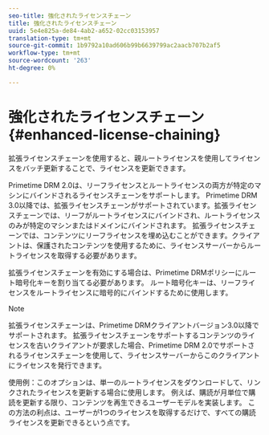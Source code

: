 ```yaml
---
seo-title: 強化されたライセンスチェーン
title: 強化されたライセンスチェーン
uuid: 5e4e825a-de84-4ab2-a652-02cc03153957
translation-type: tm+mt
source-git-commit: 1b9792a10ad606b99b6639799ac2aacb707b2af5
workflow-type: tm+mt
source-wordcount: '263'
ht-degree: 0%

---
```



# 強化されたライセンスチェーン {#enhanced-license-chaining}

拡張ライセンスチェーンを使用すると、親ルートライセンスを使用してライセンスをバッチ更新することで、ライセンスを更新できます。

Primetime DRM 2.0は、リーフライセンスとルートライセンスの両方が特定のマシンにバインドされるライセンスチェーンをサポートします。 Primetime DRM 3.0以降では、拡張ライセンスチェーンがサポートされています。拡張ライセンスチェーンでは、リーフがルートライセンスにバインドされ、ルートライセンスのみが特定のマシンまたはドメインにバインドされます。 拡張ライセンスチェーンでは、コンテンツにリーフライセンスを埋め込むことができます。クライアントは、保護されたコンテンツを使用するために、ライセンスサーバーからルートライセンスを取得する必要があります。

拡張ライセンスチェーンを有効にする場合は、Primetime DRMポリシーにルート暗号化キーを割り当てる必要があります。 ルート暗号化キーは、リーフライセンスをルートライセンスに暗号的にバインドするために使用します。

>[!NOTE]
>
>拡張ライセンスチェーンは、Primetime DRMクライアントバージョン3.0以降でサポートされます。 拡張ライセンスチェーンをサポートするコンテンツのライセンスを古いクライアントが要求した場合、Primetime DRM 2.0でサポートされるライセンスチェーンを使用して、ライセンスサーバーからこのクライアントにライセンスを発行できます。

使用例：このオプションは、単一のルートライセンスをダウンロードして、リンクされたライセンスを更新する場合に使用します。 例えば、購読が月単位で購読を更新する限り、コンテンツを再生できるユーザーモデルを実装します。 この方法の利点は、ユーザーが1つのライセンスを取得するだけで、すべての購読ライセンスを更新できるという点です。
